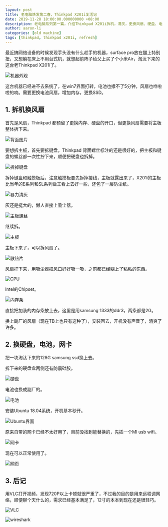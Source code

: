 ```yaml
---
layout: post
title: 老电脑焕发第二春，Thinkpad X201i复活记
date: 2019-11-28 18:00:00.000000000 +08:00
description: 老电脑系列第一篇，介绍Thinkpad X201i拆机，清灰，更换风扇、硬盘、电池、以及增加内存的过程。
author: aaron-li
categories: [old machine]
tags: [thinkpad, thinkpad x201i, refresh]  
---
```


最近搞网络设备的时候发现手头没有什么趁手的机器，surface pro放在腿上特别扭，又想躺在床上不用台式机，就想起前阵子给父上买了个小米Air，淘汰下来的这台老Thinkpad X201i了。

![机器外观](/assets/img/posts/2019-11-28-thinkpadx201i-refresh/front.jpg)

这台机器已经进不去系统了，在win7界面打转，电池也撑不了5分钟，风扇也哗啦啦的响。需要更换电池风扇，增加内存，更换SSD。

## 1. 拆机换风扇

首先是风扇，Thinkpad 都预留了更换内存、硬盘的开口，但更换风扇需要将主板整体拆下来。

![背面图片](/assets/img/posts/2019-11-28-thinkpadx201i-refresh/back.jpg)

要想拆主板，首先要拆键盘，Thinkpad 背面螺丝标注的还是很好的，把主板和键盘的螺丝都一次性拧下来，顺便把硬盘也拆掉。

![拆掉键盘](/assets/img/posts/2019-11-28-thinkpadx201i-refresh/remove_keyboard.jpg)

拆掉键盘和触摸板后，注意触摸板要先拆掉接线，主板就露出来了，X201i的主板比当年的E系列和SL系列做工看上去好一些，还包了一层防尘纸。

![暴力清灰](/assets/img/posts/2019-11-28-thinkpadx201i-refresh/remove_touchpad.jpg)

灰还是挺大的，懒人直接上吸尘器。

![主板螺丝](/assets/img/posts/2019-11-28-thinkpadx201i-refresh/remove_pcie.jpg)

继续拆。

![主板](/assets/img/posts/2019-11-28-thinkpadx201i-refresh/motherboard.jpg)

主板下来了，可以拆风扇了。

![散热片](/assets/img/posts/2019-11-28-thinkpadx201i-refresh/heatsink.jpg)

风扇拧下来，用吸尘器把风口好好吸一吸，之前都已经糊上了粘粘的东西。

![CPU](/assets/img/posts/2019-11-28-thinkpadx201i-refresh/cpu_chipset.jpg)

Intel的Chipset。

![内存条](/assets/img/posts/2019-11-28-thinkpadx201i-refresh/memory_chips.jpg)

直接把加装的内存条放上去，这里是用samsung 1333的ddr3，两条都是2G。

换上副厂的风扇（现在TB上也只有这种了），安装回去，开机没有声音了，清爽了许多。

## 2. 换硬盘，电池，网卡

把一块淘汰下来的128G samsung ssd换上去。

拆下来的硬盘盒两侧还有防震硅胶。

![硬盘](/assets/img/posts/2019-11-28-thinkpadx201i-refresh/ssd.jpg)

电池也换成副厂的。

![电池](/assets/img/posts/2019-11-28-thinkpadx201i-refresh/battery.jpg)

安装Ubuntu 18.04系统，开机基本秒开。

![Ubuntu界面](/assets/img/posts/2019-11-28-thinkpadx201i-refresh/ubuntu.jpg)


原来自带的网卡已经不太好用了，目前没找到能替换的，先插一个MI usb wifi。

![网卡](/assets/img/posts/2019-11-28-thinkpadx201i-refresh/networkcard.jpg)


现在可以正常使用了。

![网页](/assets/img/posts/2019-11-28-thinkpadx201i-refresh/blog.jpg)

## 3. 后记

用VLC打开视频，发现720P以上卡顿就很严重了，不过我的目的是用来远程调网络，顺便聊个天什么的，需求已经基本满足了，12寸的本本到现在还是很轻巧。

![VLC](/assets/img/posts/2019-11-28-thinkpadx201i-refresh/video.jpg)

![wireshark](/assets/img/posts/2019-11-28-thinkpadx201i-refresh/wireshark.jpg)

